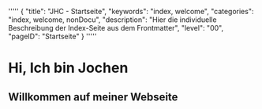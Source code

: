'''''
{
"title": "JHC - Startseite",
"keywords": "index, welcome",
"categories": "index, welcome, nonDocu",
"description": "Hier die individuelle Beschreibung der Index-Seite aus dem Frontmatter",
"level": "00",
"pageID": "Startseite"
}
'''''


# Hi, Ich bin Jochen


## Willkommen auf meiner Webseite